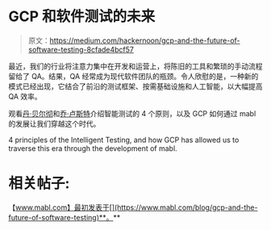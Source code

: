 # GCP 和软件测试的未来

> 原文：<https://medium.com/hackernoon/gcp-and-the-future-of-software-testing-8cfade4bcf57>

最近，我们的行业将注意力集中在开发和运营上，将陈旧的工具和繁琐的手动流程留给了 QA。结果，QA 经常成为现代软件团队的瓶颈。令人欣慰的是，一种新的模式已经出现，它结合了前沿的测试框架、按需基础设施和人工智能，以大幅提高 QA 效率。

观看[丹·贝尔彻](https://twitter.com/belcherdan)和[乔·卢斯特](https://twitter.com/lustcoder)介绍智能测试的 4 个原则，以及 GCP 如何通过 mabl 的发展让我们穿越这个时代。

4 principles of the Intelligent Testing, and how GCP has allowed us to traverse this era through the development of mabl.

# 相关帖子:

【www.mabl.com】最初发表于[](https://www.mabl.com/blog/gcp-and-the-future-of-software-testing)**。**
